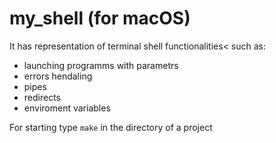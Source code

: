 # my_shell (for macOS)

It has representation of terminal shell functionalities< such as: 
- launching programms with parametrs
- errors hendaling
- pipes
- redirects
- enviroment variables

For starting type `make` in the directory of a project
